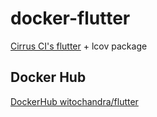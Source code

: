 # docker-flutter

[Cirrus CI's flutter](https://hub.docker.com/r/cirrusci/flutter) + lcov package

## Docker Hub

[DockerHub witochandra/flutter](https://hub.docker.com/r/witochandra/flutter)
